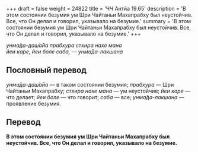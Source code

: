 +++
draft = false
weight = 24822
title = 'ЧЧ Антйа 19.65'
description = 'В этом состоянии безумия ум Шри Чайтаньи Махапрабху был неустойчив. Все, что Он делал и говорил, указывало на безумие.'
summary = 'В этом состоянии безумия ум Шри Чайтаньи Махапрабху был неустойчив. Все, что Он делал и говорил, указывало на безумие.'
+++

_унма̄да-даш́а̄йа прабхура стхира нахе мана  
йеи каре, йеи боле саба, — унма̄да-лакшан̣а_

## Пословный перевод

_унма̄да_\-_даш́а̄йа_ — в таком состоянии безумия; _прабхура_ — Шри Чайтаньи Махапрабху; _стхира_ _нахе_ _мана_ — ум неустойчив; _йеи_ _каре_ — что делает; _йеи_ _боле_ — что говорит; _саба_ — все; _унма̄да_\-_лакшан̣а_ — проявление безумия.

## Перевод

**В этом состоянии безумия ум Шри Чайтаньи Махапрабху был неустойчив. Все, что Он делал и говорил, указывало на безумие.**
